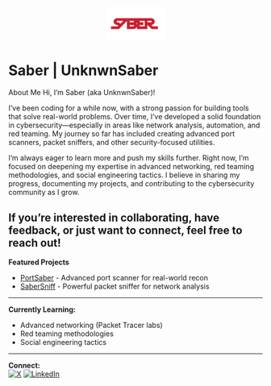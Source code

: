 <p align="center">
  <img src="saberlogo.png" width="120" alt="SABER logo"/>
</p>

# Saber | UnknwnSaber

About Me
Hi, I’m Saber (aka UnknwnSaber)!

I’ve been coding for a while now, with a strong passion for building tools that solve real-world problems. Over time, I’ve developed a solid foundation in cybersecurity—especially in areas like network analysis, automation, and red teaming. My journey so far has included creating advanced port scanners, packet sniffers, and other security-focused utilities.

I’m always eager to learn more and push my skills further. Right now, I’m focused on deepening my expertise in advanced networking, red teaming methodologies, and social engineering tactics. I believe in sharing my progress, documenting my projects, and contributing to the cybersecurity community as I grow.

If you’re interested in collaborating, have feedback, or just want to connect, feel free to reach out!
---

**Featured Projects**
- [PortSaber](https://github.com/unknwnsaber/portsaber) - Advanced port scanner for real-world recon
- [SaberSniff](https://github.com/unknwnsaber/sabersniff) - Powerful packet sniffer for network analysis

---
**Currently Learning:**  
- Advanced networking (Packet Tracer labs)  
- Red teaming methodologies  
- Social engineering tactics

---
**Connect:**  
[![X](https://img.shields.io/badge/X-1A73E8?style=flat&logo=twitter&logoColor=white)](https://x.com/yourhandle)
[![LinkedIn](https://img.shields.io/badge/LinkedIn-4B4B4B?style=flat&logo=linkedin&logoColor=white)](https://linkedin.com/in/yourprofile)
